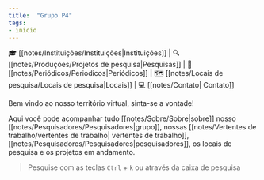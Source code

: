 ```yaml
---
title:  "Grupo P4"
tags: 
- inicio
---
```


🎓 [[notes/Instituições/Instituições|Instituições]] | 🔍 [[notes/Produções/Projetos de pesquisa|Pesquisas]]  | 📄 [[notes/Periódicos/Periodicos|Periódicos]] | 🗺️ [[notes/Locais de pesquisa/Locais de pesquisa|Locais]] | 💻 [[notes/Contato| Contato]]

 Bem vindo ao nosso território virtual, sinta-se a vontade! 
 
 Aqui você pode acompanhar tudo [[notes/Sobre/Sobre|sobre]] nosso [[notes/Pesquisadores/Pesquisadores|grupo]], nossas [[notes/Vertentes de trabalho/vertentes de trabalho| vertentes de trabalho]], [[notes/Pesquisadores/Pesquisadores|pesquisadores]], os locais de pesquisa e os projetos em andamento. 

> Pesquise com as teclas `Ctrl` + `k` ou através da caixa de pesquisa
